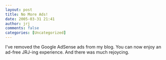 ```yaml
---
layout: post
title: No More Ads!
date: 2005-03-31 21:41
author: jrj
comments: false
categories: [Uncategorized]
---
```

I've removed the Google AdSense ads from my blog. You can now enjoy an ad-free JRJ-ing experience. And there was much rejoycing.
